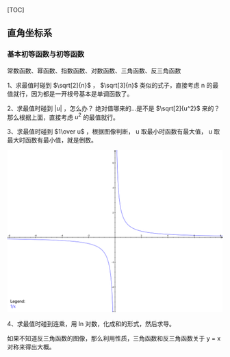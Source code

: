 [TOC]



## 直角坐标系

### 基本初等函数与初等函数

常数函数、幂函数、指数函数、对数函数、三角函数、反三角函数

1、求最值时碰到 $\sqrt[2]{n}$ ， $\sqrt[3]{n}$ 类似的式子，直接考虑 n 的最值就行，因为都是一开根号基本是单调函数了。

2、求最值时碰到 $|u|$ ，怎么办？ 绝对值哪来的...是不是 $\sqrt[2]{u^2}$ 来的？那么根据上面，直接考虑 $u^2$ 的最值就行。

3、求最值时碰到 $1\over u$ ，根据图像判断， u 取最小时函数有最大值， u 取最大时函数有最小值，就是倒数。

![img](https://raw.githubusercontent.com/darktimer/Gallery/master/Calculous/1.1.3.1-1.jpg)

4、求最值时碰到连乘，用 ln 对数，化成和的形式，然后求导。

如果不知道反三角函数的图像，那么利用性质，三角函数和反三角函数关于 y = x 对称来得出大概。